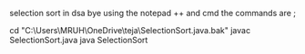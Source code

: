 selection sort in dsa bye using the notepad ++ and cmd 
the commands are ;


cd "C:\Users\MRUH\OneDrive\teja\SelectionSort.java.bak"
javac SelectionSort.java
java SelectionSort
